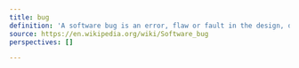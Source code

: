 ```yaml
---
title: bug
definition: 'A software bug is an error, flaw or fault in the design, development, or operation of computer software that causes it to produce an incorrect or unexpected result, or to behave in unintended ways.'
source: https://en.wikipedia.org/wiki/Software_bug
perspectives: []

---
```

